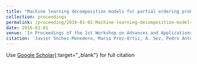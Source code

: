 ```yaml
---
title: "Machine learning decomposition models for partial ordering problems: An application to melanoma severity classification"
collection: proceedings
permalink: /proceeding/2016-01-01-Machine-learning-decomposition-models-for-partial-ordering-problems-An-application-to-melanoma-sever
date: 2016-01-01
venue: 'In Proceedings of the 1st Workshop on Advances and Applications of Data Science &amp; Engineering'
citation: 'Javier Snchez-Monedero, Marıa Prez-Ortiz, A. Sez, Pedro Antonio Gutirrez, Csar Hervs-Martınez, &quot;Machine learning decomposition models for partial ordering problems: An application to melanoma severity classification.&quot; In Proceedings of the 1st Workshop on Advances and Applications of Data Science &amp;amp; Engineering, 2016, pp.113-118.'
---
```

Use [Google Scholar](https://scholar.google.com/scholar?q=Machine+learning+decomposition+models+for+partial+ordering+problems:+An+application+to+melanoma+severity+classification){:target="_blank"} for full citation